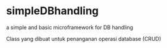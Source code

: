 simpleDBhandling
================

a simple and basic microframework for DB handling

Class yang dibuat untuk penanganan operasi database (CRUD)

